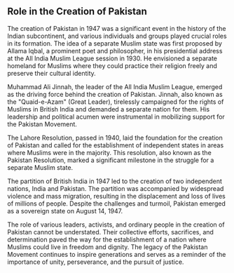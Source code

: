 <h2>Role in the Creation of Pakistan</h2>
<p>The creation of Pakistan in 1947 was a significant event in the history of the Indian subcontinent, and various individuals and groups played crucial roles in its formation. The idea of a separate Muslim state was first proposed by Allama Iqbal, a prominent poet and philosopher, in his presidential address at the All India Muslim League session in 1930. He envisioned a separate homeland for Muslims where they could practice their religion freely and preserve their cultural identity.</p>
<p>Muhammad Ali Jinnah, the leader of the All India Muslim League, emerged as the driving force behind the creation of Pakistan. Jinnah, also known as the "Quaid-e-Azam" (Great Leader), tirelessly campaigned for the rights of Muslims in British India and demanded a separate nation for them. His leadership and political acumen were instrumental in mobilizing support for the Pakistan Movement.</p>
<p>The Lahore Resolution, passed in 1940, laid the foundation for the creation of Pakistan and called for the establishment of independent states in areas where Muslims were in the majority. This resolution, also known as the Pakistan Resolution, marked a significant milestone in the struggle for a separate Muslim state.</p>
<p>The partition of British India in 1947 led to the creation of two independent nations, India and Pakistan. The partition was accompanied by widespread violence and mass migration, resulting in the displacement and loss of lives of millions of people. Despite the challenges and turmoil, Pakistan emerged as a sovereign state on August 14, 1947.</p>
<p>The role of various leaders, activists, and ordinary people in the creation of Pakistan cannot be understated. Their collective efforts, sacrifices, and determination paved the way for the establishment of a nation where Muslims could live in freedom and dignity. The legacy of the Pakistan Movement continues to inspire generations and serves as a reminder of the importance of unity, perseverance, and the pursuit of justice.</p>
